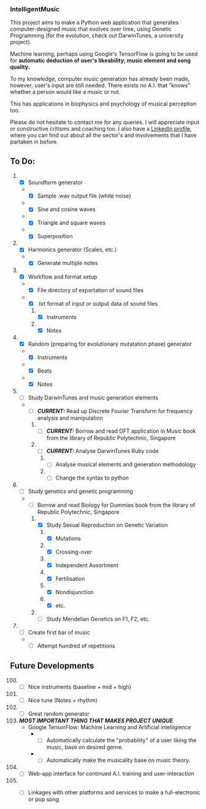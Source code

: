 ### IntelligentMusic
This project aims to make a Python web application that generates computer-designed music that evolves over time, using Genetic Programming (for the evolution, check out DarwinTunes, a university project). 

Machine learning, perhaps using Google's TensorFlow is going to be used for **automatic deduction of user's likeability; music element and song quality.**

To my knowledge, computer music generation has already been made, however, user's input are still needed. There exists no A.I. that "knows" whether a person would like a music or not.

This has applications in biophysics and psychology of musical perception too.

Please do not hesitate to contact me for any queries. I will appreciate input or constructive critisms and coaching too. I also have a [LinkedIn profile](https://www.linkedin.com/in/crispynugget/), where you can find out about all the sector's and involvements that I have partaken in before.

## To Do:
1. - [x] Soundform generator
   - - [x] Sample .wav output file (white noise)
   - - [x] Sine and cosine waves
   - - [x] Triangle and square waves
   - - [x] Superposition
2. - [x] Harmonics generator (Scales, etc.)
   - - [x] Generate multiple notes
3. - [x] Workflow and format setup
   - - [x] File directory of exportation of sound files
   - - [x] .txt format of input or output data of sound files
     1. - [x] Instruments
     2. - [x] Notes
4. - [x] Random (preparing for evolutionary mutatation phase) generator
   - - [x] Instruments
   - - [x] Beats
   - - [x] Notes
5. - [ ] Study DarwinTunes and music generation elements
   - - [ ] **_CURRENT:_** Read up Discrete Fourier Transform for frequency analysis and manipulation
     1. - [ ] **_CURRENT:_** Borrow and read DFT application in Music book from the library of Republic Polytechnic, Singapore
     2. - [ ] **_CURRENT:_** Analyse DarwinTunes Ruby code
        1. - [ ] Analyse musical elements and generation methodology
        2. - [ ] Change the syntax to python
6. - [ ] Study genetics and genetic programming
   - - [ ] Borrow and read Biology for Dummies book from the library of Republic Polytechnic, Singapore
     1. - [x] Study Sexual Reproduction on Genetic Variation 
        1. - [x] Mutations
        2. - [x] Crossing-over
        3. - [x] Independent Assortment
        4. - [x] Fertilisation
        5. - [x] Nondisjunction
        6. - [x] etc.
     2. - [ ] Study Mendelian Genetics on F1, F2, etc.
7. - [ ] Create first bar of music
   - - [ ] Attempt hundred of repetitions
 
## Future Developments 
100. - [ ] Nice instruments (baseline + mid + high)
101. - [ ] Nice tune (Notes + rhythm)
102. - [ ] Great random generator
103. **_MOST IMPORTANT THING THAT MAKES PROJECT UNIQUE_** 
     - Google TensorFlow: Machine Learning and Artificial intelligience
       - - [ ] Automatically calculate the "probability" of a user liking the music, base on desired genre.
       - - [ ] Automatically make the musicality base on music theory.
105. - [ ] Web-app interface for continued A.I. training and user-interaction
106. - [ ] Linkages with other platforms and services to make a full-electronic or pop song

   
